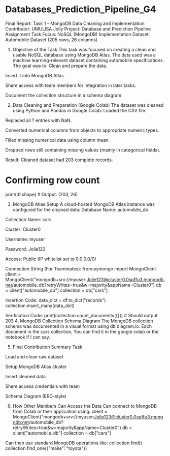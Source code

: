 # Databases_Prediction_Pipeline_G4

Final Report: Task 1 - MongoDB Data Cleaning and Implementation
Contributor: UMULISA Jolly
 Project: Database and Prediction Pipeline Assignment
 Task Focus: NoSQL (MongoDB) Implementation
 Dataset: Automobile Dataset (205 rows, 26 columns)
 
1. Objective of the Task
This task was focused on creating a clean and usable NoSQL database using MongoDB Atlas. The data used was a machine learning-relevant dataset containing automobile specifications. The goal was to:
Clean and prepare the data.


Insert it into MongoDB Atlas.


Share access with team members for integration in later tasks.


Document the collection structure in a schema diagram.


2. Data Cleaning and Preparation (Google Colab)
The dataset was cleaned using Python and Pandas in Google Colab:
Loaded the CSV file.


Replaced all ? entries with NaN.


Converted numerical columns from objects to appropriate numeric types.


Filled missing numerical data using column mean.


Dropped rows still containing missing values (mainly in categorical fields).


Result: Cleaned dataset had 203 complete records.
# Confirming row count
print(df.shape)  # Output: (203, 26)

3. MongoDB Atlas Setup
A cloud-hosted MongoDB Atlas instance was configured for the cleaned data:
Database Name: automobile_db


Collection Name: cars


Cluster: Cluster0


Username: myuser


Password: Jolie123


Access: Public (IP whitelist set to 0.0.0.0/0)


Connection String (For Teammates):
from pymongo import MongoClient
client = MongoClient("mongodb+srv://myuser:Jolie123@cluster0.0spffu3.mongodb.net/automobile_db?retryWrites=true&w=majority&appName=Cluster0")
db = client["automobile_db"]
collection = db["cars"]

Insertion Code:
data_dict = df.to_dict("records")
collection.insert_many(data_dict)

Verification Code:
print(collection.count_documents({}))  # Should output 203
4. MongoDB Collection Schema Diagram
The MongoDB collection schema was documented in a visual format using db diagram.io. Each document in the cars collection, You can find it in the google colab or the notebook if I can say.

5. Final Contribution Summary
Task


Load and clean raw dataset


Setup MongoDB Atlas cluster


Insert cleaned data


Share access credentials with team


Schema Diagram (ERD-style)



6. How Other Members Can Access the Data
Can connect to MongoDB from Colab or their application using:
client = MongoClient("mongodb+srv://myuser:Jolie123@cluster0.0spffu3.mongodb.net/automobile_db?retryWrites=true&w=majority&appName=Cluster0")
db = client["automobile_db"]
collection = db["cars"]

Can then use standard MongoDB operations like:
collection.find()
collection.find_one({"make": "toyota"})



